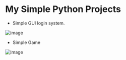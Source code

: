 # My Simple Python Projects

- Simple GUI login system.

![image](https://user-images.githubusercontent.com/76064619/151447107-a0d0dfde-e28b-4e85-ad5c-38360a114d5e.png)

- Simple Game

![image](https://user-images.githubusercontent.com/76064619/151452099-66fc0218-c1a6-473b-80bc-9dbbd48d4666.png)
